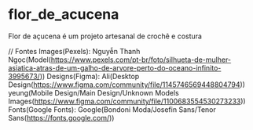 # flor_de_acucena
Flor de açucena é um projeto artesanal de crochê e costura

// Fontes
Images(Pexels):
    Nguyễn Thanh Ngọc(Model(https://www.pexels.com/pt-br/foto/silhueta-de-mulher-asiatica-atras-de-um-galho-de-arvore-perto-do-oceano-infinito-3995673/))
Designs(Figma):
    Ali(Desktop Design(https://www.figma.com/community/file/1145746569448804794))
    yeung(Mobile Design/Main Design/Unknown Models Images(https://www.figma.com/community/file/1100683554530273233))
Fonts(Google Fonts):
    Google(Bondoni Moda/Josefin Sans/Tenor Sans(https://fonts.google.com/))